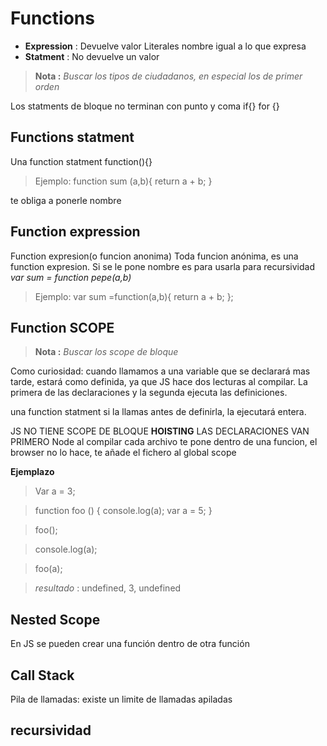 # Functions
* **Expression** : Devuelve valor
    Literales nombre igual a lo que expresa
* **Statment** : No devuelve un valor

> **Nota :** *Buscar los tipos de ciudadanos, en especial los de primer orden*

Los statments de bloque no terminan con punto y coma
if{} for {}



## Functions statment
Una function statment function(){}

>   Ejemplo:
>   function sum (a,b){
>       return a + b;
>   }

te obliga a ponerle nombre

## Function expression
Function expresion(o funcion anonima)
Toda funcion anónima, es una function expresion.
Si se le pone nombre es para usarla para recursividad *var sum = function pepe(a,b)*
>   Ejemplo:
>   var sum =function(a,b){
>        return a + b;
>    };



##  Function SCOPE
> **Nota :** *Buscar los scope de bloque*

Como curiosidad: cuando llamamos a una variable que se declarará mas tarde, estará como definida, ya que JS hace dos lecturas al compilar. La primera de las declaraciones y la segunda ejecuta las definiciones.

una function statment si la llamas antes de definirla, la ejecutará entera.

JS NO TIENE SCOPE DE BLOQUE
**HOISTING** LAS DECLARACIONES VAN PRIMERO
Node al compilar cada archivo te pone dentro de una funcion, el browser no lo hace, te añade el fichero al global scope

**Ejemplazo**
>Var a  = 3;

>function foo ()
>{
>    console.log(a);
>    var a = 5;
>}

>foo();

>console.log(a);

>foo(a);

>*resultado* : undefined, 3, undefined

##  Nested Scope
En JS se pueden crear una función dentro de otra función

## Call Stack

Pila de llamadas: existe un limite de llamadas apiladas

## recursividad